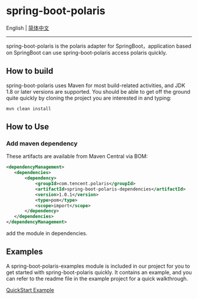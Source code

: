 spring-boot-polaris
========================================
English | [简体中文](./README-zh.md)

---

spring-boot-polaris is the polaris adapter for SpringBoot，application based on SpringBoot can use spring-boot-polaris access polaris quickly.

## How to build

spring-boot-polaris uses Maven for most build-related activities, and JDK 1.8 or later versions are supported.
You should be able to get off the ground quite quickly by cloning the project you are interested in and typing:
 ```
 mvn clean install
 ```
 
 ## How to Use
 
 ### Add maven dependency
 
 These artifacts are available from Maven Central via BOM:
 ```xml
<dependencyManagement>        
    <dependencies>
        <dependency>
            <groupId>com.tencent.polaris</groupId>
            <artifactId>spring-boot-polaris-dependencies</artifactId>
            <version>1.0.1</version>
            <type>pom</type>
            <scope>import</scope>
        </dependency>
    </dependencies>
</dependencyManagement>
 ```
 add the module in dependencies.
 
 ## Examples
 
 A spring-boot-polaris-examples module is included in our project for you to get started with spring-boot-polaris quickly. It contains an example, and you can refer to the readme file in the example project for a quick walkthrough.
 
 [QuickStart Example](https://github.com/polarismesh/spring-boot-polaris/tree/main/spring-boot-polaris-examples/quickstart-example)
 
